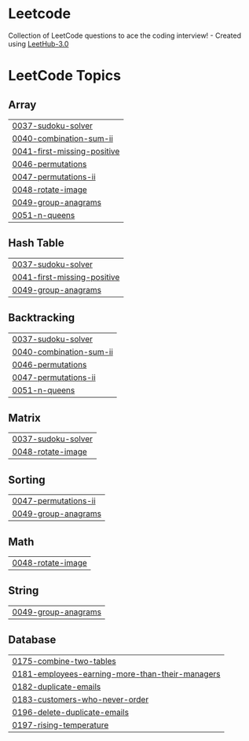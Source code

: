 # Leetcode
Collection of LeetCode questions to ace the coding interview! - Created using [LeetHub-3.0](https://github.com/raphaelheinz/LeetHub-3.0)

<!---LeetCode Topics Start-->
# LeetCode Topics
## Array
|  |
| ------- |
| [0037-sudoku-solver](https://github.com/teomz/Leetcode/tree/master/0037-sudoku-solver) |
| [0040-combination-sum-ii](https://github.com/teomz/Leetcode/tree/master/0040-combination-sum-ii) |
| [0041-first-missing-positive](https://github.com/teomz/Leetcode/tree/master/0041-first-missing-positive) |
| [0046-permutations](https://github.com/teomz/Leetcode/tree/master/0046-permutations) |
| [0047-permutations-ii](https://github.com/teomz/Leetcode/tree/master/0047-permutations-ii) |
| [0048-rotate-image](https://github.com/teomz/Leetcode/tree/master/0048-rotate-image) |
| [0049-group-anagrams](https://github.com/teomz/Leetcode/tree/master/0049-group-anagrams) |
| [0051-n-queens](https://github.com/teomz/Leetcode/tree/master/0051-n-queens) |
## Hash Table
|  |
| ------- |
| [0037-sudoku-solver](https://github.com/teomz/Leetcode/tree/master/0037-sudoku-solver) |
| [0041-first-missing-positive](https://github.com/teomz/Leetcode/tree/master/0041-first-missing-positive) |
| [0049-group-anagrams](https://github.com/teomz/Leetcode/tree/master/0049-group-anagrams) |
## Backtracking
|  |
| ------- |
| [0037-sudoku-solver](https://github.com/teomz/Leetcode/tree/master/0037-sudoku-solver) |
| [0040-combination-sum-ii](https://github.com/teomz/Leetcode/tree/master/0040-combination-sum-ii) |
| [0046-permutations](https://github.com/teomz/Leetcode/tree/master/0046-permutations) |
| [0047-permutations-ii](https://github.com/teomz/Leetcode/tree/master/0047-permutations-ii) |
| [0051-n-queens](https://github.com/teomz/Leetcode/tree/master/0051-n-queens) |
## Matrix
|  |
| ------- |
| [0037-sudoku-solver](https://github.com/teomz/Leetcode/tree/master/0037-sudoku-solver) |
| [0048-rotate-image](https://github.com/teomz/Leetcode/tree/master/0048-rotate-image) |
## Sorting
|  |
| ------- |
| [0047-permutations-ii](https://github.com/teomz/Leetcode/tree/master/0047-permutations-ii) |
| [0049-group-anagrams](https://github.com/teomz/Leetcode/tree/master/0049-group-anagrams) |
## Math
|  |
| ------- |
| [0048-rotate-image](https://github.com/teomz/Leetcode/tree/master/0048-rotate-image) |
## String
|  |
| ------- |
| [0049-group-anagrams](https://github.com/teomz/Leetcode/tree/master/0049-group-anagrams) |
## Database
|  |
| ------- |
| [0175-combine-two-tables](https://github.com/teomz/Leetcode/tree/master/0175-combine-two-tables) |
| [0181-employees-earning-more-than-their-managers](https://github.com/teomz/Leetcode/tree/master/0181-employees-earning-more-than-their-managers) |
| [0182-duplicate-emails](https://github.com/teomz/Leetcode/tree/master/0182-duplicate-emails) |
| [0183-customers-who-never-order](https://github.com/teomz/Leetcode/tree/master/0183-customers-who-never-order) |
| [0196-delete-duplicate-emails](https://github.com/teomz/Leetcode/tree/master/0196-delete-duplicate-emails) |
| [0197-rising-temperature](https://github.com/teomz/Leetcode/tree/master/0197-rising-temperature) |
<!---LeetCode Topics End-->